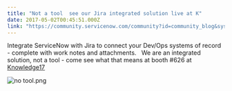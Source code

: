 ```yaml
---
title: "Not a tool  see our Jira integrated solution live at K"
date: 2017-05-02T00:45:51.000Z
link: "https://community.servicenow.com/community?id=community_blog&sys_id=9e0deaa5dbd0dbc01dcaf3231f96197e"
---
```

<p> <span class="s1">Integrate ServiceNow with Jira to connect your Dev/Ops systems of record - complete with work notes and attachments.   We are an integrated solution, not a tool - come see what that means at booth #626 at <a title="Knowledge17" __default_attr="2347" __jive_macro_name="community" class="jive_macro_community jive-link-community-small jive_macro" data-id="2347" data-objecttype="14" data-orig-content="Knowledge17" data-renderedposition="31_160.78125_105_16" data-type="space" href="undefined2347">Knowledge17</a></span></p><p><span class="s1"></span></p><p><span class="s1"><img  alt="no tool.png" class="image-1 jive-image" src="2d302fb9db501fc068c1fb651f9619d1.iix" style="height: auto;"/></span></p>